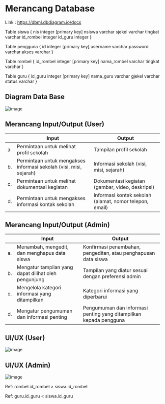 # Merancang Database

Link : https://dbml.dbdiagram.io/docs

Table siswa {
  nis integer [primary key]
  nsiswa varchar
  sjekel varchar
  tingkat varchar
  id_rombel integer
  id_guru integer 
}

Table pengguna {
  id integer [primary key]
  username varchar
  password varchar
  akses varchar
}

Table rombel {
  id_rombel integer [primary key]
  nama_rombel varchar
  tingkat varchar
}

Table guru {
  id_guru integer [primary key]
  nama_guru varchar
  gjekel varchar
  status varchar
}

## Diagram Data Base
![image](https://github.com/user-attachments/assets/6a642930-28e5-4584-a521-a76ddabf9822)


## Merancang Input/Output (User)
 |    |                             Input                                           |                      Output                             |
 |----|-----------------------------------------------------------------------------|---------------------------------------------------------|
 | a. |Permintaan untuk melihat profil sekolah                                      |Tampilan profil sekolah                                  |
 | b. |Permintaan untuk mengakses informasi sekolah (visi, misi, sejarah)           |Informasi sekolah (visi, misi, sejarah)                  |
 | c. |Permintaan untuk melihat dokumentasi kegiatan                                |Dokumentasi kegiatan (gambar, video, deskripsi)          |
 | d. |Permintaan untuk mengakses informasi kontak sekolah                          |Informasi kontak sekolah (alamat, nomor telepon, email)  |

## Merancang Input/Output (Admin)
 |    |                             Input                                           |                      Output                             |
 |----|-----------------------------------------------------------------------------|---------------------------------------------------------|
 | a. |Menambah, mengedit, dan menghapus data siswa                                 |Konfirmasi penambahan, pengeditan, atau penghapusan data siswa|
 | b. |Mengatur tampilan yang dapat dilihat oleh pengunjung                         |Tampilan yang diatur sesuai dengan preferensi admin      |
 | c. |Mengelola kategori informasi yang ditampilkan                                |Kategori informasi yang diperbarui                       |
 | d. |Mengatur pengumuman dan informasi penting                                    |Pengumuman dan informasi penting yang ditampilkan kepada pengguna  |

## UI/UX (User)
![image](https://github.com/user-attachments/assets/86920965-8673-421a-9b7c-47049bd4cbf7)

## UI/UX (Admin)
![image](https://github.com/user-attachments/assets/c8e80f8c-fcf7-4945-ab11-25f3ed88b446)



Ref: rombel.id_rombel > siswa.id_rombel 

Ref: guru.id_guru < siswa.id_guru
